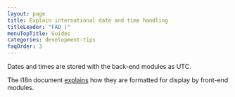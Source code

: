 ```yaml
---
layout: page
title: Explain international date and time handling
titleLeader: "FAQ |"
menuTopTitle: Guides
categories: development-tips
faqOrder: 3
---
```


Dates and times are stored with the back-end modules as UTC.

The i18n document [explains](https://github.com/folio-org/stripes-core/blob/master/doc/i18n.md#dates-and-times) how they are formatted for display by front-end modules.
